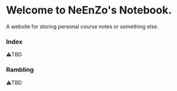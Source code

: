 # Welcome to NeEnZo's Notebook.

A website for storing personal course notes or something else.

### Index

:warning:TBD

### Rambling

:warning:TBD
